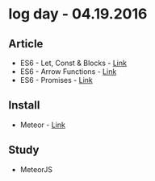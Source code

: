 # log day - 04.19.2016

## Article 

- ES6 - Let, Const & Blocks - [Link](http://nipher.io/ES6-let-const-blocks)
- ES6 - Arrow Functions - [Link](http://nipher.io/ES6-arrow-functions)
- ES6 - Promises - [Link](http://nipher.io/es6-promises)


## Install

- Meteor - [Link](https://www.meteor.com/install)


## Study

- MeteorJS
